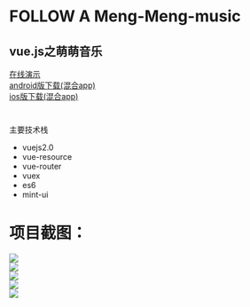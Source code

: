 <html>
  <body>
      <h1>FOLLOW A Meng-Meng-music</h1>
      <h2>vue.js之萌萌音乐</h2>
      <div><a href="http://www.xyslovekw.top/dist">在线演示</a></div>
      <div><a href="http://www.xyslovekw.top/android.rar">android版下载(混合app)</a></div>
      <div><a href="http://www.xyslovekw.top/ios.rar">ios版下载(混合app)</a></div>
      <div style="padding-top:40px">主要技术栈</div>
      <ul>
      <li>vuejs2.0</li>
      <li>vue-resource</li>
      <li>vue-router</li>
      <li>vuex</li>
      <li>es6</li>
      <li>mint-ui</li>
      </ul>
      <h1>项目截图：</h1>
      <div class="imgs">
         <a href="http://www.xyslovekw.top/1.png">
            <img src="http://www.xyslovekw.top/1.png">
         </a>
      </div>
      <div class="imgs">
         <a href="http://www.xyslovekw.top/2.png">
            <img src="http://www.xyslovekw.top/2.png">
         </a>
      </div>
      <div class="imgs">
         <a href="http://www.xyslovekw.top/3.png">
            <img src="http://www.xyslovekw.top/3.png">
         </a>
      </div>
      <div class="imgs">
         <a href="http://www.xyslovekw.top/4.png">
            <img src="http://www.xyslovekw.top/4.png">
         </a>
      </div>
      <div class="imgs">
         <a href="http://www.xyslovekw.top/5.png">
            <img src="http://www.xyslovekw.top/5.png">
         </a>
      </div>
  </body>
</html>


